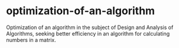 # optimization-of-an-algorithm
Optimization of an algorithm in the subject of Design and Analysis of Algorithms, seeking better efficiency in an algorithm for calculating numbers in a matrix.

